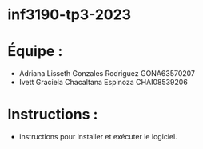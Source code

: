 # inf3190-tp3-2023

# Équipe  :
- Adriana Lisseth Gonzales Rodriguez GONA63570207
- Ivett Graciela Chacaltana Espinoza CHAI08539206

# Instructions    :
- instructions pour installer et exécuter le logiciel.

